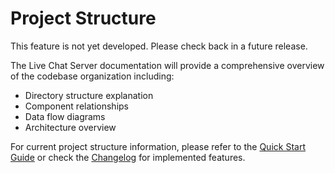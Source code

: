 # Project Structure

This feature is not yet developed. Please check back in a future release.

The Live Chat Server documentation will provide a comprehensive overview of the codebase organization including:
- Directory structure explanation
- Component relationships
- Data flow diagrams
- Architecture overview

For current project structure information, please refer to the [Quick Start Guide](Quick-Start-Guide.md) or check the [Changelog](Changelog.md) for implemented features.
